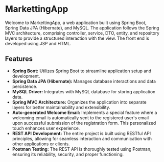 # MarkettingApp

Welcome to MarkettingApp, a web application built using Spring Boot, Spring Data JPA (Hibernate), and MySQL. 
The application follows the Spring MVC architecture, comprising controller, service, DTO, entity, and repository layers 
to provide a structured interaction with the view. The front end is developed using JSP and HTML.

## Features

- **Spring Boot:** Utilizes Spring Boot to streamline application setup and development.
- **Spring Data JPA (Hibernate):** Manages database interactions and data persistence.
- **MySQL Driver:** Integrates with MySQL database for storing application data.
- **Spring MVC Architecture:** Organizes the application into separate layers for better maintainability and extensibility.
- **Auto-generated Welcome Email:** Implements a special feature where a welcoming email is automatically sent to the registered user's email
   upon successful submission of the registration form. This personalized touch enhances user experience.
- **REST API Development:** The entire project is built using RESTful API principles, allowing for seamless interaction and communication with other applications or 
   clients.
- **Postman Testing:** The REST API is thoroughly tested using Postman, ensuring its reliability, security, and proper functioning.

